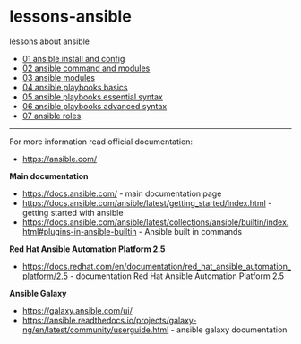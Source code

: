 # lessons-ansible
lessons about ansible

- [01 ansible install and config](./01%20ansible%20install%20and%20config.md)
- [02 ansible command and modules](./02%20ansible%20command%20and%20modules.md)
- [03 ansible modules](./03%20ansible%20modules.md)
- [04 ansible playbooks basics](./04%20ansible%20playbooks%20basics.md)
- [05 ansible playbooks essential syntax](./05%20ansible%20playbooks%20essential%20syntax.md)
- [06 ansible playbooks advanced syntax](./06%20ansible%20playbooks%20advanced%20syntax.md)
- [07 ansible roles](./07%20ansible%20roles.md)

---
For more information read official documentation:
- https://ansible.com/

**Main documentation**
- https://docs.ansible.com/ - main documentation page
- https://docs.ansible.com/ansible/latest/getting_started/index.html - getting started with ansible
- https://docs.ansible.com/ansible/latest/collections/ansible/builtin/index.html#plugins-in-ansible-builtin - Ansible built in commands

**Red Hat Ansible Automation Platform 2.5**
- https://docs.redhat.com/en/documentation/red_hat_ansible_automation_platform/2.5 - documentation Red Hat Ansible Automation Platform 2.5

**Ansible Galaxy**
- https://galaxy.ansible.com/ui/
- https://ansible.readthedocs.io/projects/galaxy-ng/en/latest/community/userguide.html - ansible galaxy documentation